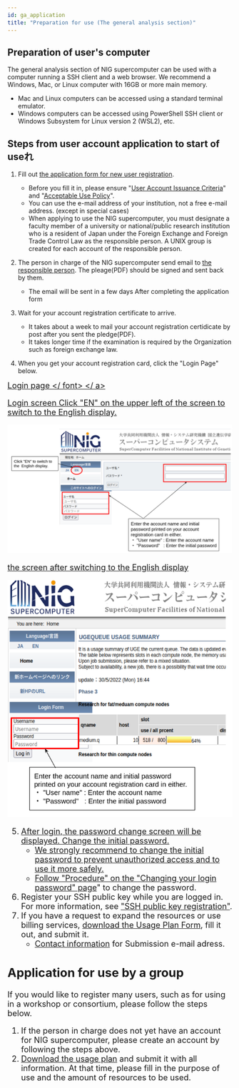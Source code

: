 ```yaml
---
id: ga_application
title: "Preparation for use (The general analysis section)"
---
```


## Preparation of user's computer

The general analysis section of NIG supercomputer can be used with a computer running a SSH client and a web browser. We recommend a Windows, Mac, or Linux computer with 16GB or more main memory.

- Mac and Linux computers can be accessed using a standard terminal emulator.
- Windows computers can be accessed using PowerShell SSH client or Windows Subsystem for Linux version 2 (WSL2), etc.


## Steps from user account application to start of useれ
1. Fill out <a href="https://sc2.ddbj.nig.ac.jp/index.php/ja-new-application">the application form for new user registration</a>.
    - Before you fill it in, please ensure "[User Account Issuance Criteria](../application/application.md)" and "[Acceptable Use Policy](/application/use_policy)".
    - You can use the e-mail address of your institution, not a free e-mail address. (except in special cases)
    - When applying to use the NIG supercomputer, you must designate a faculty member of a university or national/public research institution who is a resident of Japan under the Foreign Exchange and Foreign Trade Control Law as the responsible person. A UNIX group is created for each account of the responsible person.

2. The person in charge of the NIG supercomputer send email to [the responsible person](../application/application.md#責任者について). The pleage(PDF) should be signed and sent back by them.
    - The email will be sent in a few days After completing the application form

3. Wait for your account registration certificate to arrive.
    - It takes about a week to mail your account registration certidicate by post after you sent the pledge(PDF).
    - It takes longer time if the examination is required by the Organization such as foreign exchange law.
4. When you get your account registration card, click the "Login Page" below.

<a href="https://sc2.ddbj.nig.ac.jp/index.php/ja-change-passwd-application-sc"> <font size = "4"> Login page </ font> </ a>

Login screen
Click "EN" on the upper left of the screen to switch to the English display.

![](login_ToEN.png)

the screen after switching to the English display

![](login_en.png)

5. After login, the password change screen will be displayed. Change the initial password.
    - We strongly recommend to change the initial password to prevent unauthorized access and to use it more safely.
    - Follow ["Procedure" on the "Changing your login password" page](../application/change_loginpwd.md)" to change the password.
6. Register your SSH public key while you are logged in. For more information, see ["SSH public key registration"](../application/ssh_keys.md).
7. If you have a request to expand the resources or use billing services, [download the Usage Plan Form](../application/resource_extension.md), fill it out, and submit it.
    - [Contact information](../application/reference.md) for Submission e-mail adress.


## Application for use by a group

If you would like to register many users, such as for using in a workshop or consortium, please follow the steps below.

1. If the person in charge does not yet have an account for NIG supercomputer, please create an account by following the steps above.
2. [Download the usage plan](../application/resource_extension.md) and submit it with all information. At that time, please fill in the purpose of use and the amount of resources to be used.

